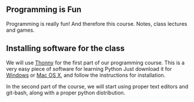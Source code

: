 ## Programming is Fun
Programming is really fun! And therefore this course.
Notes, class lectures and games.


## Installing software for the class
We will use [Thonny](https://thonny.org/) for the first part of our programming course.
This is a very easy piece of software for learning Python
Just download it for [Windows](https://github.com/thonny/thonny/releases/download/v3.2.7/thonny-3.2.7.exe) or 
[Mac OS X](https://github.com/thonny/thonny/releases/download/v3.2.7/thonny-3.2.7.pkg), and follow the instructions
for installation.


In the second part of the course, we will start using proper text editors and git-bash,
along with a proper python distribution.
